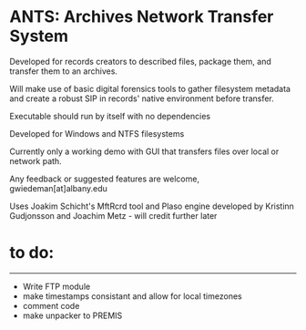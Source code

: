# ANTS: Archives Network Transfer System

Developed for records creators to described files, package them, and transfer them to an archives.

Will make use of basic digital forensics tools to gather filesystem metadata and create a robust SIP in records' native environment before transfer.

Executable should run by itself with no dependencies

Developed for Windows and NTFS filesystems

Currently only a working demo with GUI that transfers files over local or network path.

Any feedback or suggested features are welcome, gwiedeman[at]albany.edu

Uses Joakim Schicht's MftRcrd tool and Plaso engine developed by Kristinn Gudjonsson and Joachim Metz - will credit further later

# to do:
_______

* Write FTP module
* make timestamps consistant and allow for local timezones
* comment code
* make unpacker to PREMIS